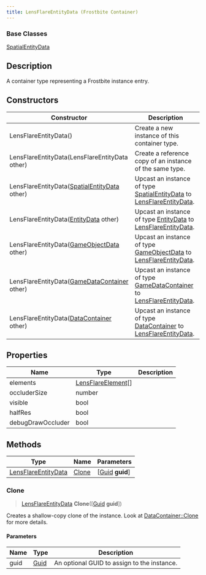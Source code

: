 ```yaml
---
title: LensFlareEntityData (Frostbite Container)
---
```

### Base Classes

[SpatialEntityData](SpatialEntityData)

## Description

A container type representing a Frostbite instance entry.

## Constructors

| Constructor                                                                    | Description                                                                                                                   |
| ------------------------------------------------------------------------------ | ----------------------------------------------------------------------------------------------------------------------------- |
| LensFlareEntityData()                                                          | Create a new instance of this container type.                                                                                 |
| LensFlareEntityData(LensFlareEntityData other)                                 | Create a reference copy of an instance of the same type.                                                                      |
| LensFlareEntityData([SpatialEntityData](SpatialEntityData) other)              | Upcast an instance of type [SpatialEntityData](SpatialEntityData) to [LensFlareEntityData](LensFlareEntityData).              |
| LensFlareEntityData([EntityData](EntityData) other)                            | Upcast an instance of type [EntityData](EntityData) to [LensFlareEntityData](LensFlareEntityData).                            |
| LensFlareEntityData([GameObjectData](GameObjectData) other)                    | Upcast an instance of type [GameObjectData](GameObjectData) to [LensFlareEntityData](LensFlareEntityData).                    |
| LensFlareEntityData([GameDataContainer](GameDataContainer) other)              | Upcast an instance of type [GameDataContainer](GameDataContainer) to [LensFlareEntityData](LensFlareEntityData).              |
| LensFlareEntityData([DataContainer](/vext/ref/cls/shr/datacontainer) other) | Upcast an instance of type [DataContainer](/vext/ref/cls/shr/datacontainer) to [LensFlareEntityData](LensFlareEntityData). |

## Properties

| Name              | Type                                     | Description |
| ----------------- | ---------------------------------------- | ----------- |
| elements          | [LensFlareElement](LensFlareElement)\[\] |             |
| occluderSize      | number                                   |             |
| visible           | bool                                     |             |
| halfRes           | bool                                     |             |
| debugDrawOccluder | bool                                     |             |

## Methods

| Type                                       | Name            | Parameters                                     |
| ------------------------------------------ | --------------- | ---------------------------------------------- |
| [LensFlareEntityData](LensFlareEntityData) | [Clone](#clone) | \[[Guid](/vext/ref/cls/shr/guid) **guid**\] |

### Clone

> [LensFlareEntityData](LensFlareEntityData) **Clone**(\[[Guid](/vext/ref/cls/shr/guid) **guid**\])

Creates a shallow-copy clone of the instance. Look at [DataContainer::Clone](/vext/ref/cls/shr/datacontainer#clone) for more details.

#### Parameters

| Name | Type         | Description                                 |
| ---- | ------------ | ------------------------------------------- |
| guid | [Guid](Guid) | An optional GUID to assign to the instance. |

